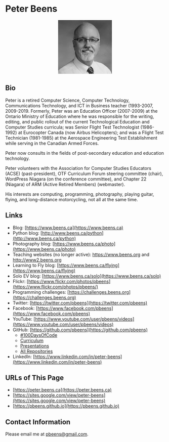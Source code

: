 # Peter Beens

<p align="center">
<img src="./images/Peter-Beens.png" alt="Peter Beens">
</p>

## Bio

Peter is a retired Computer Science, Computer Technology, Communications Technology, and ICT in Business teacher (1993-2007, 2009-2019. Formerly, Peter was an Education Officer (2007-2009) at the Ontario Ministry of Education where he was responsible for the writing, editing, and public rollout of the current Technological Education and Computer Studies curricula; was Senior Flight Test Technologist (1986-1992) at Eurocopter Canada (now Airbus Helicopters); and was a Flight Test Technician (1981-1985) at the Aerospace Engineering Test Establishment while serving in the Canadian Armed Forces.

Peter now consults in the fields of post-secondary education and education technology.

Peter volunteers with the Association for Computer Studies Educators (ACSE) (past-president), OTF Curriculum Forum steering committee (chair), WordPress Niagara (on the conference committee), and Chapter 22 (Niagara) of ARM (Active Retired Members) (webmaster).

His interests are computing, programming, photography, playing guitar, flying, and long-distance motorcycling, not all at the same time.

## Links

- Blog: [https://www.beens.ca](https://www.beens.ca)
- Python blog: [http://www.beens.ca/python](http://www.beens.ca/python)
- Photography blog: [https://www.beens.ca/photo](https://www.beens.ca/photo)
- Teaching websites (no longer active): https://www.beens.org and http://www2.beens.org
- Learning to Fly blog: [https://www.beens.ca/flying](https://www.beens.ca/flying)
- Solo EV blog: [https://www.beens.ca/solo](https://www.beens.ca/solo)
- Flickr: [https://www.flickr.com/photos/pbeens](https://www.flickr.com/photos/pbeens/)
- Programming challenges: [https://challenges.beens.org](https://challenges.beens.org)
- Twitter: [https://twitter.com/pbeens](https://twitter.com/pbeens)
- Facebook: [https://www.facebook.com/pbeens](https://www.facebook.com/pbeens)
- YouTube: [https://www.youtube.com/user/pbeens/videos](https://www.youtube.com/user/pbeens/videos)
- GitHub: [https://github.com/pbeens](https://github.com/pbeens)
  - [#100DaysOfCode](https://github.com/pbeens/100DaysOfCode)
  - [Curriculum](https://github.com/pbeens/Curriculum)
  - [Presentations](https://github.com/pbeens/Presentations)
  - [All Repositories](https://github.com/pbeens?tab=repositories)
- LinkedIn: [https://www.linkedin.com/in/peter-beens](https://www.linkedin.com/in/peter-beens)

## URLs of This Page

- [https://peter.beens.ca](https://peter.beens.ca)
- [https://sites.google.com/view/peter-beens](https://sites.google.com/view/peter-beens)
- [https://pbeens.github.io](https://pbeens.github.io)

## Contact Information

Please email me at pbeens@gmail.com. 
